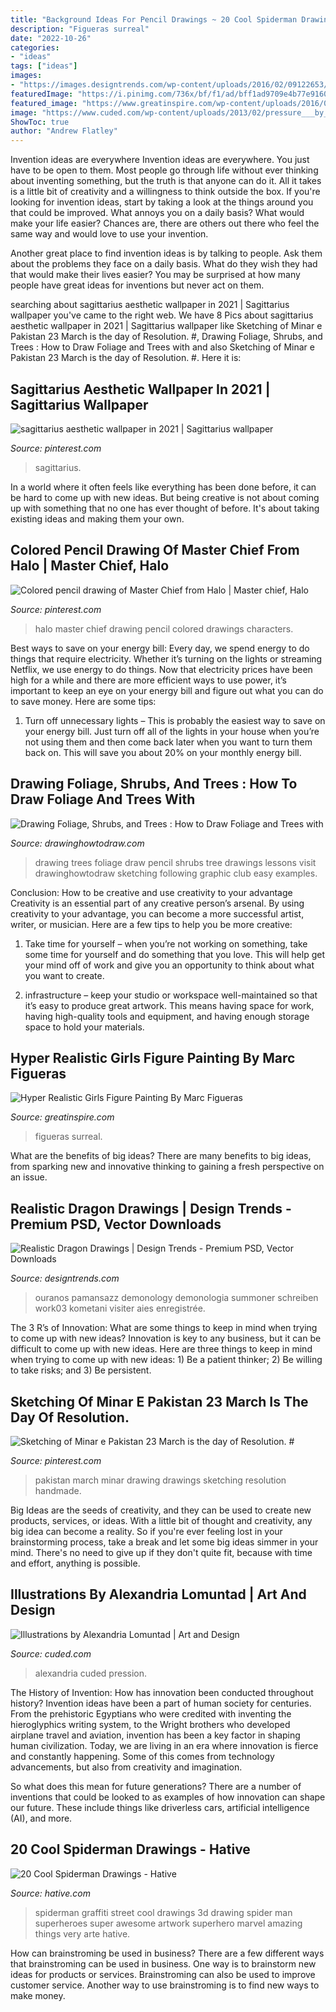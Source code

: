 ```yaml
---
title: "Background Ideas For Pencil Drawings ~ 20 Cool Spiderman Drawings"
description: "Figueras surreal"
date: "2022-10-26"
categories:
- "ideas"
tags: ["ideas"]
images:
- "https://images.designtrends.com/wp-content/uploads/2016/02/09122653/Holy-healing-dragon.jpg"
featuredImage: "https://i.pinimg.com/736x/bf/f1/ad/bff1ad9709e4b77e9160c2fcb0015419---march-pakistan.jpg"
featured_image: "https://www.greatinspire.com/wp-content/uploads/2016/07/Hyper-Realistic-Girls-Figure-Painting-By-Marc-Figueras-11-768x1039.jpg"
image: "https://www.cuded.com/wp-content/uploads/2013/02/pressure___by_akirakirai600_510.jpg"
ShowToc: true
author: "Andrew Flatley"
---
```



Invention ideas are everywhere
Invention ideas are everywhere. You just have to be open to them. Most people go through life without ever thinking about inventing something, but the truth is that anyone can do it. All it takes is a little bit of creativity and a willingness to think outside the box.
If you're looking for invention ideas, start by taking a look at the things around you that could be improved. What annoys you on a daily basis? What would make your life easier? Chances are, there are others out there who feel the same way and would love to use your invention.

Another great place to find invention ideas is by talking to people. Ask them about the problems they face on a daily basis. What do they wish they had that would make their lives easier? You may be surprised at how many people have great ideas for inventions but never act on them.

	

		
searching about sagittarius aesthetic wallpaper in 2021 | Sagittarius wallpaper you've came to the right web. We have 8 Pics about sagittarius aesthetic wallpaper in 2021 | Sagittarius wallpaper like Sketching of Minar e Pakistan 23 March is the day of Resolution. #, Drawing Foliage, Shrubs, and Trees : How to Draw Foliage and Trees with and also Sketching of Minar e Pakistan 23 March is the day of Resolution. #. Here it is:
		
    
## Sagittarius Aesthetic Wallpaper In 2021 | Sagittarius Wallpaper

<img loading=lazy src="https://i.pinimg.com/736x/95/b0/e4/95b0e482c6c3c2e4ccbb89c555599a3f.jpg" onerror="this.onerror=null;this.src='https://tse1.mm.bing.net/th?id=OIP.bRRC0K11JXy8GQF0IUTtXgHaNJ&amp;pid=15.1';" alt="sagittarius aesthetic wallpaper in 2021 | Sagittarius wallpaper">

_Source: pinterest.com_

>sagittarius. 

	

In a world where it often feels like everything has been done before, it can be hard to come up with new ideas. But being creative is not about coming up with something that no one has ever thought of before. It's about taking existing ideas and making them your own.

    
## Colored Pencil Drawing Of Master Chief From Halo | Master Chief, Halo

<img loading=lazy src="https://i.pinimg.com/736x/ca/61/a6/ca61a6e86d2396e3f7b0e5cc447ef96b.jpg" onerror="this.onerror=null;this.src='https://tse2.mm.bing.net/th?id=OIP.LQK334PpXkcI-aY7PYxoqAHaJ3&amp;pid=15.1';" alt="Colored pencil drawing of Master Chief from Halo | Master chief, Halo">

_Source: pinterest.com_

>halo master chief drawing pencil colored drawings characters. 

	

Best ways to save on your energy bill:
Every day, we spend energy to do things that require electricity. Whether it’s turning on the lights or streaming Netflix, we use energy to do things. Now that electricity prices have been high for a while and there are more efficient ways to use power, it’s important to keep an eye on your energy bill and figure out what you can do to save money. Here are some tips: 
1. Turn off unnecessary lights – This is probably the easiest way to save on your energy bill. Just turn off all of the lights in your house when you’re not using them and then come back later when you want to turn them back on. This will save you about 20% on your monthly energy bill. 

    
## Drawing Foliage, Shrubs, And Trees : How To Draw Foliage And Trees With

<img loading=lazy src="https://www.drawinghowtodraw.com/drawing-lessons/tutorials/pencil-sketching/images/PNGS/sketching-pencils_Page_49.png" onerror="this.onerror=null;this.src='https://tse2.mm.bing.net/th?id=OIP.T2I9dRroLouP-I6h4nozLgHaKF&amp;pid=15.1';" alt="Drawing Foliage, Shrubs, and Trees : How to Draw Foliage and Trees with">

_Source: drawinghowtodraw.com_

>drawing trees foliage draw pencil shrubs tree drawings lessons visit drawinghowtodraw sketching following graphic club easy examples. 

	

Conclusion: How to be creative and use creativity to your advantage
Creativity is an essential part of any creative person’s arsenal. By using creativity to your advantage, you can become a more successful artist, writer, or musician. Here are a few tips to help you be more creative:
1. Take time for yourself – when you’re not working on something, take some time for yourself and do something that you love. This will help get your mind off of work and give you an opportunity to think about what you want to create.

2. infrastructure – keep your studio or workspace well-maintained so that it’s easy to produce great artwork. This means having space for work, having high-quality tools and equipment, and having enough storage space to hold your materials.


    
## Hyper Realistic Girls Figure Painting By Marc Figueras

<img loading=lazy src="https://www.greatinspire.com/wp-content/uploads/2016/07/Hyper-Realistic-Girls-Figure-Painting-By-Marc-Figueras-11-768x1039.jpg" onerror="this.onerror=null;this.src='https://tse2.mm.bing.net/th?id=OIP.LNW0eNSWI9wtzVUsynusPgHaKB&amp;pid=15.1';" alt="Hyper Realistic Girls Figure Painting By Marc Figueras">

_Source: greatinspire.com_

>figueras surreal. 

	

What are the benefits of big ideas?
There are many benefits to big ideas, from sparking new and innovative thinking to gaining a fresh perspective on an issue.

    
## Realistic Dragon Drawings | Design Trends - Premium PSD, Vector Downloads

<img loading=lazy src="https://images.designtrends.com/wp-content/uploads/2016/02/09122653/Holy-healing-dragon.jpg" onerror="this.onerror=null;this.src='https://tse4.mm.bing.net/th?id=OIP.8m2zboxuU3ey1v21Xf0QXQHaL0&amp;pid=15.1';" alt="Realistic Dragon Drawings | Design Trends - Premium PSD, Vector Downloads">

_Source: designtrends.com_

>ouranos pamansazz demonology demonologia summoner schreiben work03 kometani visiter aies enregistrée. 

	

The 3 R’s of Innovation: What are some things to keep in mind when trying to come up with new ideas?
Innovation is key to any business, but it can be difficult to come up with new ideas. Here are three things to keep in mind when trying to come up with new ideas: 1) Be a patient thinker; 2) Be willing to take risks; and 3) Be persistent.

    
## Sketching Of Minar E Pakistan 23 March Is The Day Of Resolution. #

<img loading=lazy src="https://i.pinimg.com/736x/bf/f1/ad/bff1ad9709e4b77e9160c2fcb0015419---march-pakistan.jpg" onerror="this.onerror=null;this.src='https://tse3.mm.bing.net/th?id=OIP.bniueteRcEtGA9l-Z1GE-QHaJ4&amp;pid=15.1';" alt="Sketching of Minar e Pakistan 23 March is the day of Resolution. #">

_Source: pinterest.com_

>pakistan march minar drawing drawings sketching resolution handmade. 

	

Big Ideas are the seeds of creativity, and they can be used to create new products, services, or ideas. With a little bit of thought and creativity, any big idea can become a reality. So if you're ever feeling lost in your brainstorming process, take a break and let some big ideas simmer in your mind. There's no need to give up if they don't quite fit, because with time and effort, anything is possible.

    
## Illustrations By Alexandria Lomuntad | Art And Design

<img loading=lazy src="https://www.cuded.com/wp-content/uploads/2013/02/pressure___by_akirakirai600_510.jpg" onerror="this.onerror=null;this.src='https://tse4.mm.bing.net/th?id=OIP.v1wAEz21SucU6zC2ovwgMQHaGS&amp;pid=15.1';" alt="Illustrations by Alexandria Lomuntad | Art and Design">

_Source: cuded.com_

>alexandria cuded pression. 

	

The History of Invention: How has innovation been conducted throughout history?
Invention ideas have been a part of human society for centuries. From the prehistoric Egyptians who were credited with inventing the hieroglyphics writing system, to the Wright brothers who developed airplane travel and aviation, invention has been a key factor in shaping human civilization. 
Today, we are living in an era where innovation is fierce and constantly happening. Some of this comes from technology advancements, but also from creativity and imagination. 

So what does this mean for future generations? There are a number of inventions that could be looked to as examples of how innovation can shape our future. These include things like driverless cars, artificial intelligence (AI), and more.

    
## 20 Cool Spiderman Drawings - Hative

<img loading=lazy src="https://hative.com/wp-content/uploads/2014/07/spiderman-drawings/4-spiderman-drawings.jpg" onerror="this.onerror=null;this.src='https://tse1.mm.bing.net/th?id=OIP.FoDb6moj54CFoORld7AAQwHaLH&amp;pid=15.1';" alt="20 Cool Spiderman Drawings - Hative">

_Source: hative.com_

>spiderman graffiti street cool drawings 3d drawing spider man superheroes super awesome artwork superhero marvel amazing things very arte hative. 

	

How can brainstroming be used in business?
There are a few different ways that brainstroming can be used in business. One way is to brainstorm new ideas for products or services. Brainstroming can also be used to improve customer service. Another way to use brainstroming is to find new ways to make money.

